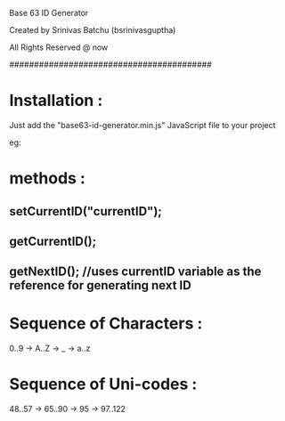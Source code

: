 Base 63 ID Generator

Created by Srinivas Batchu (bsrinivasguptha)

All Rights Reserved @ now

#########################################

# Installation :
Just add the "base63-id-generator.min.js" JavaScript file to your project

eg: <script src="path-to-dir/base63-id-generator.min.js"></script>

# methods :
## setCurrentID("currentID");
## getCurrentID();
## getNextID(); //uses currentID variable as the reference for generating next ID

# Sequence of Characters :
0..9 -> A..Z -> _ -> a..z

# Sequence of Uni-codes :
48..57 -> 65..90 -> 95 -> 97..122
